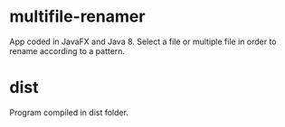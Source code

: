 # multifile-renamer
App coded in JavaFX and Java 8. Select a file or multiple file in order to rename according to a pattern.

# dist
Program compiled in dist folder.
